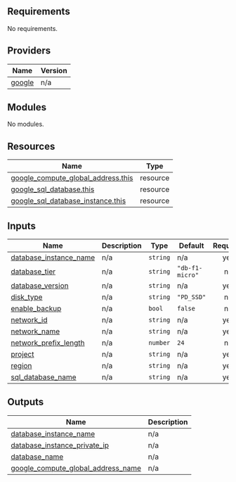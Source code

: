 ## Requirements

No requirements.

## Providers

| Name | Version |
|------|---------|
| <a name="provider_google"></a> [google](#provider\_google) | n/a |

## Modules

No modules.

## Resources

| Name | Type |
|------|------|
| [google_compute_global_address.this](https://registry.terraform.io/providers/hashicorp/google/latest/docs/resources/compute_global_address) | resource |
| [google_sql_database.this](https://registry.terraform.io/providers/hashicorp/google/latest/docs/resources/sql_database) | resource |
| [google_sql_database_instance.this](https://registry.terraform.io/providers/hashicorp/google/latest/docs/resources/sql_database_instance) | resource |

## Inputs

| Name | Description | Type | Default | Required |
|------|-------------|------|---------|:--------:|
| <a name="input_database_instance_name"></a> [database\_instance\_name](#input\_database\_instance\_name) | n/a | `string` | n/a | yes |
| <a name="input_database_tier"></a> [database\_tier](#input\_database\_tier) | n/a | `string` | `"db-f1-micro"` | no |
| <a name="input_database_version"></a> [database\_version](#input\_database\_version) | n/a | `string` | n/a | yes |
| <a name="input_disk_type"></a> [disk\_type](#input\_disk\_type) | n/a | `string` | `"PD_SSD"` | no |
| <a name="input_enable_backup"></a> [enable\_backup](#input\_enable\_backup) | n/a | `bool` | `false` | no |
| <a name="input_network_id"></a> [network\_id](#input\_network\_id) | n/a | `string` | n/a | yes |
| <a name="input_network_name"></a> [network\_name](#input\_network\_name) | n/a | `string` | n/a | yes |
| <a name="input_network_prefix_length"></a> [network\_prefix\_length](#input\_network\_prefix\_length) | n/a | `number` | `24` | no |
| <a name="input_project"></a> [project](#input\_project) | n/a | `string` | n/a | yes |
| <a name="input_region"></a> [region](#input\_region) | n/a | `string` | n/a | yes |
| <a name="input_sql_database_name"></a> [sql\_database\_name](#input\_sql\_database\_name) | n/a | `string` | n/a | yes |

## Outputs

| Name | Description |
|------|-------------|
| <a name="output_database_instance_name"></a> [database\_instance\_name](#output\_database\_instance\_name) | n/a |
| <a name="output_database_instance_private_ip"></a> [database\_instance\_private\_ip](#output\_database\_instance\_private\_ip) | n/a |
| <a name="output_database_name"></a> [database\_name](#output\_database\_name) | n/a |
| <a name="output_google_compute_global_address_name"></a> [google\_compute\_global\_address\_name](#output\_google\_compute\_global\_address\_name) | n/a |
